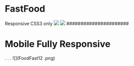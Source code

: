 # FastFood
Responsive CSS3 only
![](FoodFast.png)
![](FoodFast11.png)
######################

# Mobile Fully Responsive 
.
.
.
![](FoodFast12 .png)

